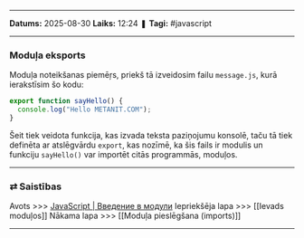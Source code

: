 ___

**Datums:** 2025-08-30
**Laiks:** 12:24
❚ **Tagi:** #javascript 

---
### Moduļa eksports

Moduļa noteikšanas piemēŗs, priekš tā izveidosim failu `message.js`, kurā ierakstīsim šo kodu:

```js
export function sayHello() {
  console.log("Hello METANIT.COM");
}
```

Šeit tiek veidota funkcija, kas izvada teksta paziņojumu konsolē, taču tā tiek definēta ar atslēgvārdu `export`, kas nozīmē, ka šis fails ir modulis un funkciju `sayHello()` var importēt citās programmās, moduļos.

---
### ⇄ Saistības

Avots >>> [JavaScript \| Введение в модули](https://metanit.com/web/javascript/19.1.php)
Iepriekšēja lapa >>> [[Ievads moduļos]]
Nākama lapa >>> [[Moduļa pieslēgšana (imports)]]

---